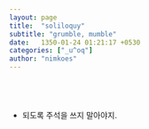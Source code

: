 ```yaml
---
layout: page
title:  "soliloquy"
subtitle: "grumble, mumble"
date:   1350-01-24 01:21:17 +0530
categories: ["_u^oq"]
author: "nimkoes"
---
```

  
　  
　  
- 되도록 주석을 쓰지 말아야지.
　  
　  
　  
　  
